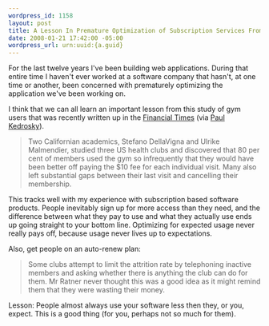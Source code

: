 ```yaml
--- 
wordpress_id: 1158
layout: post
title: A Lesson In Premature Optimization of Subscription Services From the Gym Business
date: 2008-01-21 17:42:00 -05:00
wordpress_url: urn:uuid:{a.guid}
---
```

<p>For the last twelve years I've been building web applications. During that entire time I haven't ever worked at a software company that hasn't, at one time or another, been concerned with prematurely optimizing the application we've been working on.  </p>

<p>I think that we can all learn an important lesson from this study of gym users that was recently written up in the <a href="http://www.ft.com/cms/s/0/cbc4aafc-c835-11dc-94a6-0000779fd2ac.html?nclick_check=1">Financial Times</a> (via <a href="http://paul.kedrosky.com/archives/2008/01/21/selfcontrol_del.html">Paul Kedrosky</a>).</p>

<blockquote>
    <p>Two Californian academics, Stefano DellaVigna and Ulrike Malmendier, studied three US health clubs and discovered that 80 per cent of members used the gym so infrequently that they would have been better off paying the $10 fee for each individual visit. Many also left substantial gaps between their last visit and cancelling their membership.</p>
</blockquote>

<p>This tracks well with my experience with subscription based software products.  People inevitably sign up for more access than they need, and the difference between what they pay to use and what they actually use ends up going straight to your bottom line. Optimizing for expected usage never really pays off, because usage never lives up to expectations.</p>

<p>Also, get people on an auto-renew plan:</p>

<blockquote>
    <p>Some clubs attempt to limit the attrition rate by telephoning inactive members and asking whether there is anything the club can do for them. Mr Ratner never thought this was a good idea as it might remind them that they were wasting their money.</p>
</blockquote>

<p>Lesson: People almost always use your software less then they, or you, expect. This is a good thing (for you, perhaps not so much for them).</p>
